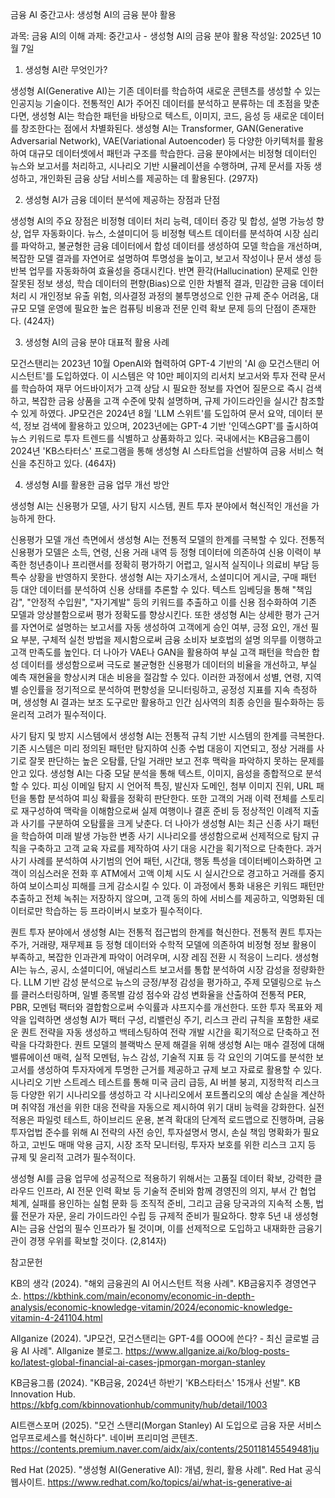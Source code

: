 금융 AI 중간고사: 생성형 AI의 금융 분야 활용

과목: 금융 AI의 이해
과제: 중간고사 - 생성형 AI의 금융 분야 활용
작성일: 2025년 10월 7일


1. 생성형 AI란 무엇인가?

생성형 AI(Generative AI)는 기존 데이터를 학습하여 새로운 콘텐츠를 생성할 수 있는 인공지능 기술이다. 전통적인 AI가 주어진 데이터를 분석하고 분류하는 데 초점을 맞춘다면, 생성형 AI는 학습한 패턴을 바탕으로 텍스트, 이미지, 코드, 음성 등 새로운 데이터를 창조한다는 점에서 차별화된다. 생성형 AI는 Transformer, GAN(Generative Adversarial Network), VAE(Variational Autoencoder) 등 다양한 아키텍처를 활용하여 대규모 데이터셋에서 패턴과 구조를 학습한다. 금융 분야에서는 비정형 데이터인 뉴스와 보고서를 처리하고, 시나리오 기반 시뮬레이션을 수행하며, 규제 문서를 자동 생성하고, 개인화된 금융 상담 서비스를 제공하는 데 활용된다. (297자)


2. 생성형 AI가 금융 데이터 분석에 제공하는 장점과 단점

생성형 AI의 주요 장점은 비정형 데이터 처리 능력, 데이터 증강 및 합성, 설명 가능성 향상, 업무 자동화이다. 뉴스, 소셜미디어 등 비정형 텍스트 데이터를 분석하여 시장 심리를 파악하고, 불균형한 금융 데이터에서 합성 데이터를 생성하여 모델 학습을 개선하며, 복잡한 모델 결과를 자연어로 설명하여 투명성을 높이고, 보고서 작성이나 문서 생성 등 반복 업무를 자동화하여 효율성을 증대시킨다. 반면 환각(Hallucination) 문제로 인한 잘못된 정보 생성, 학습 데이터의 편향(Bias)으로 인한 차별적 결과, 민감한 금융 데이터 처리 시 개인정보 유출 위험, 의사결정 과정의 불투명성으로 인한 규제 준수 어려움, 대규모 모델 운영에 필요한 높은 컴퓨팅 비용과 전문 인력 확보 문제 등의 단점이 존재한다. (424자)


3. 생성형 AI의 금융 분야 대표적 활용 사례

모건스탠리는 2023년 10월 OpenAI와 협력하여 GPT-4 기반의 'AI @ 모건스탠리 어시스턴트'를 도입하였다. 이 시스템은 약 10만 페이지의 리서치 보고서와 투자 전략 문서를 학습하여 재무 어드바이저가 고객 상담 시 필요한 정보를 자연어 질문으로 즉시 검색하고, 복잡한 금융 상품을 고객 수준에 맞춰 설명하며, 규제 가이드라인을 실시간 참조할 수 있게 하였다. JP모건은 2024년 8월 'LLM 스위트'를 도입하여 문서 요약, 데이터 분석, 정보 검색에 활용하고 있으며, 2023년에는 GPT-4 기반 '인덱스GPT'를 출시하여 뉴스 키워드로 투자 트렌드를 식별하고 상품화하고 있다. 국내에서는 KB금융그룹이 2024년 'KB스타터스' 프로그램을 통해 생성형 AI 스타트업을 선발하여 금융 서비스 혁신을 추진하고 있다. (464자)


4. 생성형 AI를 활용한 금융 업무 개선 방안

생성형 AI는 신용평가 모델, 사기 탐지 시스템, 퀀트 투자 분야에서 혁신적인 개선을 가능하게 한다.

신용평가 모델 개선 측면에서 생성형 AI는 전통적 모델의 한계를 극복할 수 있다. 전통적 신용평가 모델은 소득, 연령, 신용 거래 내역 등 정형 데이터에 의존하여 신용 이력이 부족한 청년층이나 프리랜서를 정확히 평가하기 어렵고, 일시적 실직이나 의료비 부담 등 특수 상황을 반영하지 못한다. 생성형 AI는 자기소개서, 소셜미디어 게시글, 구매 패턴 등 대안 데이터를 분석하여 신용 상태를 추론할 수 있다. 텍스트 임베딩을 통해 "책임감", "안정적 수입원", "자기계발" 등의 키워드를 추출하고 이를 신용 점수화하여 기존 모델과 앙상블함으로써 평가 정확도를 향상시킨다. 또한 생성형 AI는 상세한 평가 근거를 자연어로 설명하는 보고서를 자동 생성하여 고객에게 승인 여부, 긍정 요인, 개선 필요 부분, 구체적 실천 방법을 제시함으로써 금융 소비자 보호법의 설명 의무를 이행하고 고객 만족도를 높인다. 더 나아가 VAE나 GAN을 활용하여 부실 고객 패턴을 학습한 합성 데이터를 생성함으로써 극도로 불균형한 신용평가 데이터의 비율을 개선하고, 부실 예측 재현율을 향상시켜 대손 비용을 절감할 수 있다. 이러한 과정에서 성별, 연령, 지역별 승인률을 정기적으로 분석하여 편향성을 모니터링하고, 공정성 지표를 지속 측정하며, 생성형 AI 결과는 보조 도구로만 활용하고 인간 심사역의 최종 승인을 필수화하는 등 윤리적 고려가 필수적이다.

사기 탐지 및 방지 시스템에서 생성형 AI는 전통적 규칙 기반 시스템의 한계를 극복한다. 기존 시스템은 미리 정의된 패턴만 탐지하여 신종 수법 대응이 지연되고, 정상 거래를 사기로 잘못 판단하는 높은 오탐률, 단일 거래만 보고 전후 맥락을 파악하지 못하는 문제를 안고 있다. 생성형 AI는 다중 모달 분석을 통해 텍스트, 이미지, 음성을 종합적으로 분석할 수 있다. 피싱 이메일 탐지 시 언어적 특징, 발신자 도메인, 첨부 이미지 진위, URL 패턴을 통합 분석하여 피싱 확률을 정확히 판단한다. 또한 고객의 거래 이력 전체를 스토리로 재구성하여 맥락을 이해함으로써 실제 여행이나 결혼 준비 등 정상적인 이례적 지출과 사기를 구분하여 오탐률을 크게 낮춘다. 더 나아가 생성형 AI는 최근 신종 사기 패턴을 학습하여 미래 발생 가능한 변종 사기 시나리오를 생성함으로써 선제적으로 탐지 규칙을 구축하고 고객 교육 자료를 제작하여 사기 대응 시간을 획기적으로 단축한다. 과거 사기 사례를 분석하여 사기범의 언어 패턴, 시간대, 행동 특성을 데이터베이스화하면 고객이 의심스러운 전화 후 ATM에서 고액 이체 시도 시 실시간으로 경고하고 거래를 중지하여 보이스피싱 피해를 크게 감소시킬 수 있다. 이 과정에서 통화 내용은 키워드 패턴만 추출하고 전체 녹취는 저장하지 않으며, 고객 동의 하에 서비스를 제공하고, 익명화된 데이터로만 학습하는 등 프라이버시 보호가 필수적이다.

퀀트 투자 분야에서 생성형 AI는 전통적 접근법의 한계를 혁신한다. 전통적 퀀트 투자는 주가, 거래량, 재무제표 등 정형 데이터와 수학적 모델에 의존하여 비정형 정보 활용이 부족하고, 복잡한 인과관계 파악이 어려우며, 시장 레짐 전환 시 적응이 느리다. 생성형 AI는 뉴스, 공시, 소셜미디어, 애널리스트 보고서를 통합 분석하여 시장 감성을 정량화한다. LLM 기반 감성 분석으로 뉴스의 긍정/부정 감성을 평가하고, 주제 모델링으로 뉴스를 클러스터링하며, 일별 종목별 감성 점수와 감성 변화율을 산출하여 전통적 PER, PBR, 모멘텀 팩터와 결합함으로써 수익률과 샤프지수를 개선한다. 또한 투자 목표와 제약을 입력하면 생성형 AI가 팩터 구성, 리밸런싱 주기, 리스크 관리 규칙을 포함한 새로운 퀀트 전략을 자동 생성하고 백테스팅하여 전략 개발 시간을 획기적으로 단축하고 전략을 다각화한다. 퀀트 모델의 블랙박스 문제 해결을 위해 생성형 AI는 매수 결정에 대해 밸류에이션 매력, 실적 모멘텀, 뉴스 감성, 기술적 지표 등 각 요인의 기여도를 분석한 보고서를 생성하여 투자자에게 투명한 근거를 제공하고 규제 보고 자료로 활용할 수 있다. 시나리오 기반 스트레스 테스트를 통해 미국 금리 급등, AI 버블 붕괴, 지정학적 리스크 등 다양한 위기 시나리오를 생성하고 각 시나리오에서 포트폴리오의 예상 손실을 계산하며 취약점 개선을 위한 대응 전략을 자동으로 제시하여 위기 대비 능력을 강화한다. 실전 적용은 파일럿 테스트, 하이브리드 운용, 본격 확대의 단계적 로드맵으로 진행하며, 금융투자업법 준수를 위해 AI 전략의 사전 승인, 투자설명서 명시, 손실 책임 명확화가 필요하고, 고빈도 매매 악용 금지, 시장 조작 모니터링, 투자자 보호를 위한 리스크 고지 등 규제 및 윤리적 고려가 필수적이다.

생성형 AI를 금융 업무에 성공적으로 적용하기 위해서는 고품질 데이터 확보, 강력한 클라우드 인프라, AI 전문 인력 확보 등 기술적 준비와 함께 경영진의 의지, 부서 간 협업 체계, 실패를 용인하는 실험 문화 등 조직적 준비, 그리고 금융 당국과의 지속적 소통, 법률 전문가 자문, 윤리 가이드라인 수립 등 규제적 준비가 필요하다. 향후 5년 내 생성형 AI는 금융 산업의 필수 인프라가 될 것이며, 이를 선제적으로 도입하고 내재화한 금융기관이 경쟁 우위를 확보할 것이다. (2,814자)


참고문헌

KB의 생각 (2024). "해외 금융권의 AI 어시스턴트 적용 사례". KB금융지주 경영연구소. https://kbthink.com/main/economy/economic-in-depth-analysis/economic-knowledge-vitamin/2024/economic-knowledge-vitamin-4-241104.html

Allganize (2024). "JP모건, 모건스탠리는 GPT-4를 OOO에 쓴다? - 최신 글로벌 금융 AI 사례". Allganize 블로그. https://www.allganize.ai/ko/blog-posts-ko/latest-global-financial-ai-cases-jpmorgan-morgan-stanley

KB금융그룹 (2024). "KB금융, 2024년 하반기 'KB스타터스' 15개사 선발". KB Innovation Hub. https://kbfg.com/kbinnovationhub/community/hub/detail/1003

AI트랜스포머 (2025). "모건 스탠리(Morgan Stanley) AI 도입으로 금융 자문 서비스 업무프로세스를 혁신하다". 네이버 프리미엄 콘텐츠. https://contents.premium.naver.com/aidx/aix/contents/250118145549481ju

Red Hat (2025). "생성형 AI(Generative AI): 개념, 원리, 활용 사례". Red Hat 공식 웹사이트. https://www.redhat.com/ko/topics/ai/what-is-generative-ai